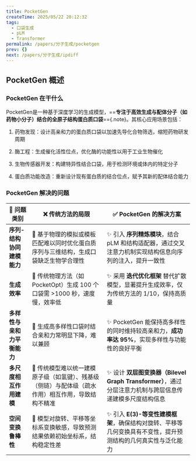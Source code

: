 ```yaml
---
title: PocketGen
createTime: 2025/05/22 20:12:32
tags:
  - 口袋生成
  - pLM
  - Transformer
permalink: /papers/分子生成/pocketgen
prev: {}
next: /papers/分子生成/ipdiff
---
```


## **PocketGen 概述**

### **PocketGen 在干什么**

PocketGen是一种基于深度学习的生成模型，==**专注于高效生成与配体分子（如药物小分子）结合的全原子结构蛋白质口袋**=={.note}。其核心应用场景包括：

1. 药物发现：设计高亲和力的蛋白质口袋以加速先导化合物筛选，缩短药物研发周期

2. 酶工程：生成催化活性位点，优化酶的功能性以用于工业生物催化

3. 生物传感器开发：构建特异性结合口袋，用于检测环境或体内的特定分子

4. 蛋白质功能改造：重新设计现有蛋白质的结合位点，赋予其新的配体结合能力

### **PocketGen 解决的问题**

| 🚀 问题类别         | ❌ 传统方法的局限                                           | ✅ PocketGen 的解决方案                                                    |
| --------------- | --------------------------------------------------- | -------------------------------------------------------------------- |
| **序列-结构协同建模能力** | 🚨 基于物理的模拟或模板匹配难以同时优化蛋白质序列与三维结构，生成口袋缺乏生物学合理性        | ✨ 引入 **序列精炼模块**，结合 pLM 和结构适配器，通过交叉注意力机制实现结构信息向序列的注入，提升一致性            |
| **生成效率**        | 🚨 传统物理方法（如 PocketOpt）生成 100 个口袋需 >1000 秒，速度慢，效率低   | ✨ 采用 **迭代优化框架** 替代扩散模型，显著提升生成效率，仅为传统方法的 1/10，保持高质量                   |
| **多样性与亲和力平衡能力** | 🚨 生成高多样性口袋时结合亲和力常明显下降，难以兼顾                         | ✨ PocketGen 能保持高多样性的同时维持较高亲和力，**成功率达 95%**，实现多样性与功能性的良好平衡            |
| **多尺度相互作用建模**   | 🚨 传统模型难以统一建模原子级（如氢键）、残基级（侧链）与配体级（疏水作用）相互作用，导致结构不精准 | ✨ 设计 **双层图变换器（Bilevel Graph Transformer）**，通过分层注意力机制与跨层信息传递建模多尺度结构信息 |
| **空间变换鲁棒性**     | 🚨 模型对旋转、平移等坐标系变换敏感，导致预测结果依赖初始坐标系，结构稳定性差            | ✨ 引入 **E(3)-等变性建模框架**，确保结构对旋转、平移等几何变换具有不变性，提升预测结构的几何真实性与泛化能力         |
